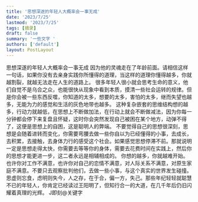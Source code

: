 ```yaml
---
title: '思想深遂的年轻人大概率会一事无成'
date: '2023/7/25'
lastmod: '2023/7/25'
tags: [摘录]
draft: false
summary: '一些文字 '
authors: ['default']
layout: PostLayout
---
```


思想深遂的年轻人大概率会一事无成
因为他的灵魂走在了年龄前面。请相信这样一句话，如果你没有去亲身实践你所懂得的道理，当这样的道理你懂得越多，你就越割裂，就越无法走在人生的道路上。
很多年轻人很小就会思考生命的意义，他们自觉不是乌合之众，也能很快从现象中看到本质，摸清一些社会运转的规律。但是你会被一些东西反噬，你知道的太多，想要的太多，害怕的太多，继而失望也越多，无能为力的感觉和生活的灰色地带也越多。
这种复杂嵌套的思维结构想的越多，行动力就越低，在思想上不断做加法，在行动上就会不断做减法，因为你每一分钟都会停下来复盘且怀疑，这时你会突然发现自己被困在某个地方，动弹不得了，这便是思想上的自困，这是聪明人的弊端。
不要觉得自己的思想很深刻，思想是会随着进转而变化，你需要弯腰去做一些你自以为已经懂得的小事，去成长，去积累，去接触，去身体力行的感受这个社会。如果感觉思想停滞不前。那就说明一定是思想走得太快，你需要去等等你的身体，需要去花费时间在实践上，然后你的思想才能更进一步，这二者永远是相辅相成的。
你想的越多，你就越难开始。也许你对工作不满意，也许你对自己的恋情不满意，对人际关系不满意，对原生家庭不满意。不要只去观察批判他们，去做一些小事，与这个真实的世界发生碰撞。思虚则忘食，虑明则失今，人之存，在于合，偏一方，失己。那些年纪轻轻就聪慧不已的年轻人，你肯定已经读过王阳明了，但知行合一的大道，在几千年后仍旧闪耀着真理的光辉。
J即刻@关键字